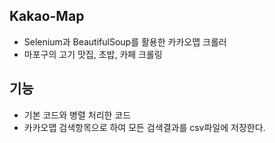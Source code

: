## Kakao-Map
* Selenium과 BeautifulSoup를 활용한 카카오맵 크롤러
* 마포구의 고기 맛집, 초밥, 카페 크롤링


## 기능
* 기본 코드와 병렬 처리한 코드
* 카카오맵 검색항목으로 하여 모든 검색결과를 csv파일에 저장한다.

